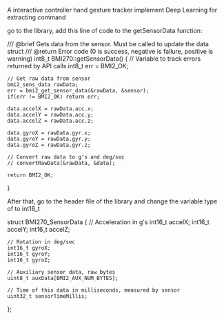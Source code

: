 
A interactive controller hand gesture tracker implement Deep Learning for extracting command

go to the library, add this line of code to the getSensorData function:

/// @brief Gets data from the sensor. Must be called to update the data struct
/// @return Error code (0 is success, negative is failure, positive is warning)
int8_t BMI270::getSensorData()
{
    // Variable to track errors returned by API calls
    int8_t err = BMI2_OK;

    // Get raw data from sensor
    bmi2_sens_data rawData;
    err = bmi2_get_sensor_data(&rawData, &sensor);
    if(err != BMI2_OK) return err;

    data.accelX = rawData.acc.x;
    data.accelY = rawData.acc.y;
    data.accelZ = rawData.acc.z;

    data.gyroX = rawData.gyr.x;
    data.gyroY = rawData.gyr.y;
    data.gyroZ = rawData.gyr.z;

    // Convert raw data to g's and deg/sec
    // convertRawData(&rawData, &data);

    return BMI2_OK;
}


After that, go to the header file of the library and change the variable type of <struct BMI270_SensorData> to int16_t

struct BMI270_SensorData
{
    // Acceleration in g's
    int16_t accelX;
    int16_t accelY;
    int16_t accelZ;

    // Rotation in deg/sec
    int16_t gyroX;
    int16_t gyroY;
    int16_t gyroZ;

    // Auxiliary sensor data, raw bytes
    uint8_t auxData[BMI2_AUX_NUM_BYTES];

    // Time of this data in milliseconds, measured by sensor
    uint32_t sensorTimeMillis;
};
